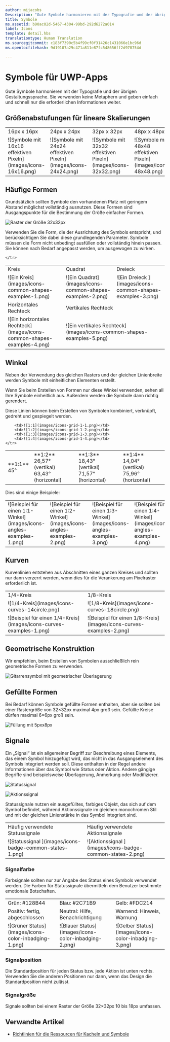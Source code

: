 ```yaml
---
author: mijacobs
Description: "Gute Symbole harmonieren mit der Typografie und der übrigen Gestaltungssprache. Sie verwenden keine Metaphern und geben einfach und schnell nur die erforderlichen Informationen weiter."
title: Symbole
ms.assetid: b90ac02d-5467-4304-99bd-292d6272a014
label: Icons
template: detail.hbs
translationtype: Human Translation
ms.sourcegitcommit: c183f7390c5b4f99cf0f31426c1431066e1bc96d
ms.openlocfilehash: 9d19107a29c471a811e87fc548656ff2d970754d

---
```


# Symbole für UWP-Apps

Gute Symbole harmonieren mit der Typografie und der übrigen Gestaltungssprache. Sie verwenden keine Metaphern und geben einfach und schnell nur die erforderlichen Informationen weiter. 

## Größenabstufungen für lineare Skalierungen 

<table>
    <tr> 
        <td>16px x 16px</td>
        <td>24px x 24px</td>
        <td>32px x 32px</td>
        <td>48px x 48px</td>
    </tr>
    <tr> 
        <td>![Symbole mit 16x16 effektiven Pixeln](images/icons-16x16.png)</td>
        <td>![Symbole mit 24x24 effektiven Pixeln](images/icons-24x24.png)</td>
        <td>![Symbole mit 32x32 effektiven Pixeln](images/icons-32x32.png)</td>
        <td>![Symbole mit 48x48 effektiven Pixeln](images/icons-48x48.png)</td>
    </tr>
</table>

## Häufige Formen

Grundsätzlich sollten Symbole den vorhandenen Platz mit geringem Abstand möglichst vollständig ausnutzen. Diese Formen sind Ausgangspunkte für die Bestimmung der Größe einfacher Formen. 

![Raster der Größe 32x32px](images/icons-common-shapes.png)

Verwenden Sie die Form, die der Ausrichtung des Symbols entspricht, und berücksichtigen Sie dabei diese grundlegenden Parameter. Symbole müssen die Form nicht unbedingt ausfüllen oder vollständig hinein passen. Sie können nach Bedarf angepasst werden, um ausgewogen zu wirken. 

<table>
    <tr>
        <td>Kreis<td>
        <td>Quadrat</td>
        <td>Dreieck</td>
    </tr>
    <tr>
        <td>![Ein Kreis](images/icons-common-shapes-examples-1.png)<td>
        <td>![Ein Quadrat](images/icons-common-shapes-examples-2.png)</td>
        <td>![Ein Dreieck ](images/icons-common-shapes-examples-3.png)</td>
    </tr>
        <tr>
        <td>Horizontales Rechteck<td>
        <td colspan="2">Vertikales Rechteck</td>        
        </tr>
    <tr>
        <td>![Ein horizontales Rechteck](images/icons-common-shapes-examples-4.png)<td>
        <td colspan="2">![Ein vertikales Rechteck](images/icons-common-shapes-examples-5.png)</td>
         
    </tr>

</table>

## Winkel

Neben der Verwendung des gleichen Rasters und der gleichen Linienbreite werden Symbole mit einheitlichen Elementen erstellt. 

Wenn Sie beim Erstellen von Formen nur diese Winkel verwenden, sehen all Ihre Symbole einheitlich aus. Außerdem werden die Symbole dann richtig gerendert. 

Diese Linien können beim Erstellen von Symbolen kombiniert, verknüpft, gedreht und gespiegelt werden. 

<table>
    <tr>
        <td>**1:1**<br/>45°</td>
        <td>**1:2**<br />26,57° (vertikal)<br/>63,43° (horizontal)</td>
        <td>**1:3**<br/>18,43° (vertikal)<br/>71,57° (horizontal)</td>
        <td>**1:4**<br/>14,04° (vertikal)<br/>75,96° (horizontal)</td>
    </tr>
    <tr>
        
        <td>![1:1](images/icons-grid-1-1.png)</td>
        <td>![1:2](images/icons-grid-1-2.png)</td>
        <td>![1:3](images/icons-grid-1-3.png)</td>
        <td>![1:4](images/icons-grid-1-4.png)</td>
    </tr>  
</table>

<p>Dies sind einige Beispiele:</p>

<table>
    <tr>
        <td>![Beispiel für einen 1:1-Winkel](images/icons-angles-examples-1.png)</td>
        <td>![Beispiel für einen 1:2-Winkel](images/icons-angles-examples-2.png)</td>
        <td>![Beispiel für einen 1:3-Winkel](images/icons-angles-examples-3.png)</td>
        <td>![Beispiel für einen 1:4-Winkel](images/icons-angles-examples-4.png)</td>
    </tr>
</table>

## Kurven

Kurvenlinien entstehen aus Abschnitten eines ganzen Kreises und sollten nur dann verzerrt werden, wenn dies für die Verankerung am Pixelraster erforderlich ist. 

<table>
    <tr>
        <td>1/4-Kreis</td>
        <td>1/8-Kreis</td>
    </tr>
    <tr>
        <td>![1/4-Kreis](images/icons-curves-14circle.png)</td>
        <td>![1/8-Kreis](images/icons-curves-18circle.png)</td>
    </tr>
    <tr>
        <td>![Beispiel für einen 1/4-Kreis](images/icons-curves-examples-1.png)</td>
        <td>![Beispiel für einen 1/8-Kreis](images/icons-curves-examples-2.png)</td>
    </tr>    
</table>

## Geometrische Konstruktion

Wir empfehlen, beim Erstellen von Symbolen ausschließlich rein geometrische Formen zu verwenden.

![Gitarrensymbol mit geometrischer Überlagerung ](images/icons-geometric-construction.png)

## Gefüllte Formen 

Bei Bedarf können Symbole gefüllte Formen enthalten, aber sie sollten bei einer Rastergröße von 32×32px maximal 4px groß sein. Gefüllte Kreise dürfen maximal 6×6px groß sein. 

![Füllung mit 5pxx8px ](images/icons-filled-shapes.png)

## Signale

Ein „Signal“ ist ein allgemeiner Begriff zur Beschreibung eines Elements, das einem Symbol hinzugefügt wird, das nicht in das Ausgangselement des Symbols integriert werden soll. Diese enthalten in der Regel andere Informationen über das Symbol wie Status oder Aktion. Andere gängige Begriffe sind beispielsweise Überlagerung, Anmerkung oder Modifizierer. 

![Statussignal ](images/icons-badge-status.png)

![Aktionssignal ](images/icons-badge-action.png)

Statussignale nutzen ein ausgefülltes, farbiges Objekt, das sich auf dem Symbol befindet, während Aktionssignale im gleichen monochromen Stil und mit der gleichen Linienstärke in das Symbol integriert sind.

<table>
<tr>
    <td>Häufig verwendete Statussignale</td>
    <td>Häufig verwendete Aktionssignale</td>
</tr>
<tr>
    <td>![Statussignal ](images/icons-badge-common-states-1.png)</td>
    <td>![Aktionssignal ](images/icons-badge-common-states-2.png)</td>
</tr>
</table>
<p></p>

### Signalfarbe 

Farbsignale sollten nur zur Angabe des Status eines Symbols verwendet werden. Die Farben für Statussignale übermitteln dem Benutzer bestimmte emotionale Botschaften. 

<table>
<tr><td>Grün: #128B44</td><td>Blau: #2C71B9</td><td>Gelb: #FDC214</td></tr>
<tr><td>Positiv: fertig, abgeschlossen </td><td>Neutral: Hilfe, Benachrichtigung </td><td>Warnend: Hinweis, Warnung </td></tr>
<tr><td>![Grüner Status](images/icons-color-inbadging-1.png)</td><td>![Blauer Status](images/icons-color-inbadging-2.png)</td>
<td>![Gelber Status](images/icons-color-inbadging-3.png)</td></tr>
</table>
<p></p>

### Signalposition

Die Standardposition für jeden Status bzw. jede Aktion ist unten rechts. Verwenden Sie die anderen Positionen nur dann, wenn das Design die Standardposition nicht zulässt. 

### Signalgröße

Signale sollten bei einem Raster der Größe 32×32px 10 bis 18px umfassen. 

## Verwandte Artikel

* [Richtlinien für die Ressourcen für Kacheln und Symbole](../controls-and-patterns/tiles-and-notifications-app-assets.md)



<!--HONumber=Aug16_HO3-->


